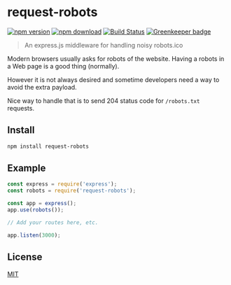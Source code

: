 # request-robots

[![npm version][npm-image]][npm-url]
[![npm download][downloads-image]][npm-url]
[![Build Status][travis-image]][travis-url]
[![Greenkeeper badge](https://badges.greenkeeper.io/honzahommer/request-robots.svg)](https://greenkeeper.io/)

> An express.js middleware for handling noisy robots.ico

Modern browsers usually asks for robots of the website. Having a robots in a Web page is a good thing (normally). 

However it is not always desired and sometime developers need a way to avoid the extra payload. 

Nice way to handle that is to send 204 status code for `/robots.txt` requests.

## Install

```sh
npm install request-robots
```

## Example

```javascript
const express = require('express');
const robots = require('request-robots');

const app = express();
app.use(robots());

// Add your routes here, etc.

app.listen(3000);
```

## License

[MIT](LICENSE)

[npm-image]: https://img.shields.io/npm/v/request-robots.svg
[npm-url]: https://npmjs.org/package/request-robots
[travis-image]: https://img.shields.io/travis/honzahommer/request-robots/master.svg
[travis-url]: https://travis-ci.org/honzahommer/request-robots
[downloads-image]: https://img.shields.io/npm/dm/request-robots.svg
